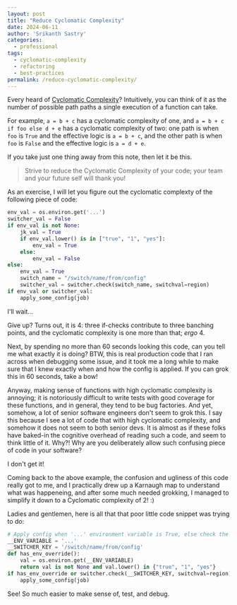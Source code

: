 ```yaml
---
layout: post
title: "Reduce Cyclomatic Complexity"
date: 2024-06-11
author: 'Srikanth Sastry'
categories:
  - professional
tags: 
  - cyclomatic-complexity
  - refactoring
  - best-practices
permalink: /reduce-cyclomatic-complexity/
---
```

Every heard of [Cyclomatic Complexity](https://en.wikipedia.org/wiki/Cyclomatic_complexity)? Intuitively, you can think of it as the number of possible path paths a single execution of a function can take. 

For example, `a = b + c` has a cyclomatic complexity of one, and `a = b + c if foo else d + e` has a cyclomatic complexity of two: one path is when `foo` is `True` and the effective logic is `a = b + c`, and the other path is when `foo` is `False` and the effective logic is `a = d + e`.

If you take just one thing away from this note, then let it be this.

> Strive to reduce the Cyclomatic Complexity of your code; your team and your future self will thank you!

As an exercise, I will let you figure out the cyclomatic complexty of the following piece of code:

```python
env_val = os.environ.get('...')
switcher_val = False
if env_val is not None:
    jk_val = True
    if env_val.lower() is in ["true", "1", "yes"]:
        env_val = True
    else:
        env_val = False
else:
    env_val = True
    switch_name = "/switch/name/from/config"
    switcher_val = switcher.check(switch_name, switchval=region)
if env_val or switcher_val:
    apply_some_config(job)
```

I'll wait...

Give up? Turns out, it is $4$: three if-checks contribute to three banching points, and the cyclomatic complexity is one more than that; _ergo_ $4$.

Next, by spending no more than 60 seconds looking this code, can you tell me what exactly it is doing? BTW, this is real production code that I ran across when debugging some issue, and it took me a long while to make sure that I knew exactly when and how the config is applied. If you can grok this in 60 seconds, take a bow!

Anyway, making sense of functions with high cyclomatic complexity is annoying; it is notoriously difficult to write tests with good coverage for these functions, and in general, they tend to be bug factories. And yet, somehow, a lot of senior software engineers don't seem to grok this. I say this because I see a lot of code that with high cyclomatic complexity, and somehow it does not seem to both senior devs. It is almost as if these folks have baked-in the cognitive overhead of reading such a code, and seem to think little of it. Why?! Why are you deliberately allow such confusing piece of code in your software?

I don't get it!

Coming back to the above example, the confusion and ugliness of this code really got to me, and I practically drew up a Karnaugh map to understand what was happeneing, and after some much needed grokking, I managed to simplify it down to a Cyclomatic complexity of $2$! :)

Ladies and gentlemen, here is all that that poor little code snippet was trying to do:

```python
# Apply config when '...' environment variable is True, else check the switch
__ENV_VARIABLE = '...'
__SWITCHER_KEY = '/switch/name/from/config'
def has_env_override():
    val = os.environ.get(__ENV_VARIABLE)
    return val is not None and val.lower() in {"true", "1", "yes"}
if has_env_override or switcher.check(__SWITCHER_KEY, switchval=region):
    apply_some_config(job)
```

See! So much easier to make sense of, test, and debug.
